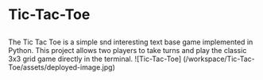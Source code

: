 # Tic-Tac-Toe

##
The Tic Tac Toe is a simple snd interesting text base game implemented in Python. This project allows two players to take turns and play the classic 3x3 grid game directly in the terminal.
![Tic-Tac-Toe] (/workspace/Tic-Tac-Toe/assets/deployed-image.jpg)